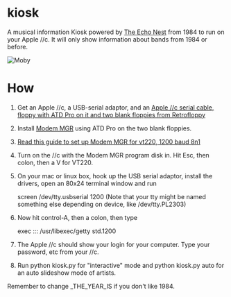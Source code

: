 kiosk
=====

A musical information Kiosk powered by [The Echo Nest](http://the.echonest.com/) from 1984 to run on your Apple //c. It will only show information about bands from 1984 or before.

![Moby](https://p.twimg.com/AxZGm8vCEAAxATm.jpg:small)

# How

1. Get an Apple //c, a USB-serial adaptor, and an
[Apple //c serial cable, floppy with ATD Pro on it and two blank floppies from Retrofloppy](http://retrofloppy.com/products.html)
2. Install [Modem MGR](http://mirrors.apple2.org.za/ground.icaen.uiowa.edu/apple8/Comm/Modem.mgr/) using ATD Pro on
the two blank floppies.
3. [Read this guide to set up Modem MGR for vt220, 1200 baud 8n1](http://pdw.weinstein.org/2007/06/apple-hacking-for-fun-and-profit.html)
4. Turn on the //c with the Modem MGR program disk in. Hit Esc, then colon, then a V for VT220.
5. On your mac or linux box, hook up the USB serial adaptor, install the drivers, open an 80x24 terminal window and run

    screen /dev/tty.usbserial 1200
(Note that your tty might be named something else depending on device, like /dev/tty.PL2303)
6. Now hit control-A, then a colon, then type

    exec ::: /usr/libexec/getty std.1200
7. The Apple //c should show your login for your computer. Type your password, etc from your //c.
8. Run python kiosk.py for "interactive" mode and python kiosk.py auto for an auto slideshow mode of artists.

Remember to change _THE_YEAR_IS if you don't like 1984.


